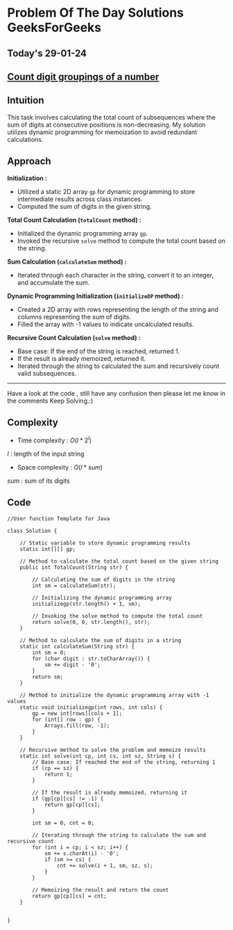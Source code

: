 #  Problem Of The Day Solutions GeeksForGeeks

## Today's 29-01-24 
## [Count digit groupings of a number](https://www.geeksforgeeks.org/problems/count-digit-groupings-of-a-number1520/1)

## Intuition
This task involves calculating the total count of subsequences where the sum of digits at consecutive positions is non-decreasing. My solution utilizes dynamic programming for memoization to avoid redundant calculations.

## Approach

**Initialization :**
   - Utilized a static 2D array `gp` for dynamic programming to store intermediate results across class instances.
   - Computed the sum of digits in the given string.

**Total Count Calculation (`totalCount` method) :**
   - Initialized the dynamic programming array `gp`.
   - Invoked the recursive `solve` method to compute the total count based on the string.

**Sum Calculation (`calculateSum` method) :**
   - Iterated through each character in the string, convert it to an integer, and accumulate the sum.

**Dynamic Programming Initialization (`initializeDP` method) :**
   - Created a 2D array with rows representing the length of the string and columns representing the sum of digits.
   - Filled the array with -1 values to indicate uncalculated results.

**Recursive Count Calculation (`solve` method) :**
   - Base case: If the end of the string is reached, returned 1.
   - If the result is already memoized, returned it.
   - Iterated through the string to calculated the sum and recursively count valid subsequences.

---
Have a look at the code , still have any confusion then please let me know in the comments
Keep Solving.:)

## Complexity
- Time complexity : $O(l * 2^l)$
<!-- Add your time complexity here, e.g. $$O())$$ -->
$l$ : length of the input string

- Space complexity : $O(l * sum)$
<!-- Add your space complexity here, e.g. $$O(n)$$ -->
$sum$ : sum of its digits

## Code 
```
//User function Template for Java

class Solution {

    // Static variable to store dynamic programming results
    static int[][] gp;

    // Method to calculate the total count based on the given string
    public int TotalCount(String str) {
        
        // Calculating the sum of digits in the string
        int sm = calculateSum(str);
        
        // Initializing the dynamic programming array
        initializegp(str.length() + 1, sm);

        // Invoking the solve method to compute the total count
        return solve(0, 0, str.length(), str);
    }

    // Method to calculate the sum of digits in a string
    static int calculateSum(String str) {
        int sm = 0;
        for (char digit : str.toCharArray()) {
            sm += digit - '0';
        }
        return sm;
    }

    // Method to initialize the dynamic programming array with -1 values
    static void initializegp(int rows, int cols) {
        gp = new int[rows][cols + 1];
        for (int[] row : gp) {
            Arrays.fill(row, -1);
        }
    }

    // Recursive method to solve the problem and memoize results
    static int solve(int cp, int cs, int sz, String s) {
        // Base case: If reached the end of the string, returning 1
        if (cp == sz) {
            return 1;
        }

        // If the result is already memoized, returning it
        if (gp[cp][cs] != -1) {
            return gp[cp][cs];
        }

        int sm = 0, cnt = 0;

        // Iterating through the string to calculate the sum and recursive count
        for (int i = cp; i < sz; i++) {
            sm += s.charAt(i) - '0';
            if (sm >= cs) {
                cnt += solve(i + 1, sm, sz, s);
            }
        }

        // Memoizing the result and return the count
        return gp[cp][cs] = cnt;
    }


}
```
